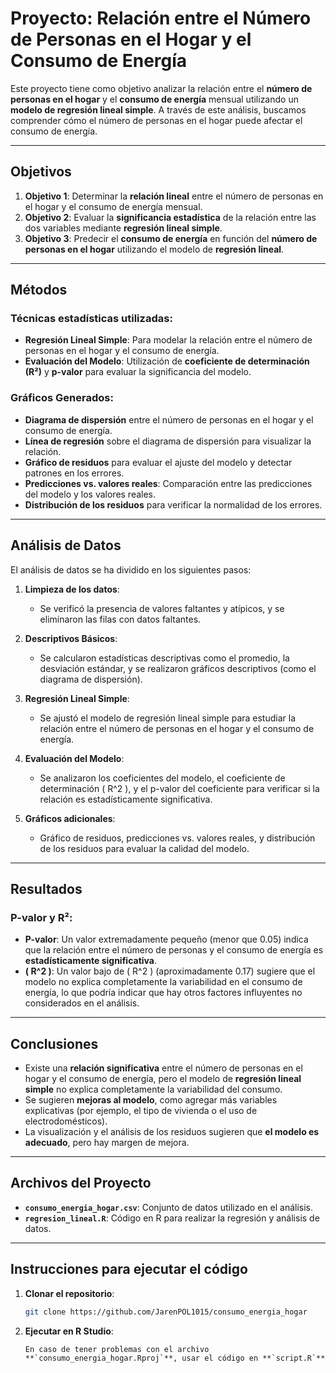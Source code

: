 # Proyecto: Relación entre el Número de Personas en el Hogar y el Consumo de Energía

Este proyecto tiene como objetivo analizar la relación entre el **número de personas en el hogar** y el **consumo de energía** mensual utilizando un **modelo de regresión lineal simple**. A través de este análisis, buscamos comprender cómo el número de personas en el hogar puede afectar el consumo de energía.

---

## **Objetivos**

1. **Objetivo 1**: Determinar la **relación lineal** entre el número de personas en el hogar y el consumo de energía mensual.
2. **Objetivo 2**: Evaluar la **significancia estadística** de la relación entre las dos variables mediante **regresión lineal simple**.
3. **Objetivo 3**: Predecir el **consumo de energía** en función del **número de personas en el hogar** utilizando el modelo de **regresión lineal**.

---

## **Métodos**

### **Técnicas estadísticas utilizadas**:
- **Regresión Lineal Simple**: Para modelar la relación entre el número de personas en el hogar y el consumo de energía.
- **Evaluación del Modelo**: Utilización de **coeficiente de determinación (R²)** y **p-valor** para evaluar la significancia del modelo.

### **Gráficos Generados**:
- **Diagrama de dispersión** entre el número de personas en el hogar y el consumo de energía.
- **Línea de regresión** sobre el diagrama de dispersión para visualizar la relación.
- **Gráfico de residuos** para evaluar el ajuste del modelo y detectar patrones en los errores.
- **Predicciones vs. valores reales**: Comparación entre las predicciones del modelo y los valores reales.
- **Distribución de los residuos** para verificar la normalidad de los errores.

---

## **Análisis de Datos**

El análisis de datos se ha dividido en los siguientes pasos:

1. **Limpieza de los datos**:
   - Se verificó la presencia de valores faltantes y atípicos, y se eliminaron las filas con datos faltantes.
   
2. **Descriptivos Básicos**:
   - Se calcularon estadísticas descriptivas como el promedio, la desviación estándar, y se realizaron gráficos descriptivos (como el diagrama de dispersión).
   
3. **Regresión Lineal Simple**:
   - Se ajustó el modelo de regresión lineal simple para estudiar la relación entre el número de personas en el hogar y el consumo de energía.
   
4. **Evaluación del Modelo**:
   - Se analizaron los coeficientes del modelo, el coeficiente de determinación \( R^2 \), y el p-valor del coeficiente para verificar si la relación es estadísticamente significativa.
   
5. **Gráficos adicionales**:
   - Gráfico de residuos, predicciones vs. valores reales, y distribución de los residuos para evaluar la calidad del modelo.

---

## **Resultados**

### **P-valor y R²**:
- **P-valor**: Un valor extremadamente pequeño (menor que 0.05) indica que la relación entre el número de personas y el consumo de energía es **estadísticamente significativa**.
- **\( R^2 \)**: Un valor bajo de \( R^2 \) (aproximadamente 0.17) sugiere que el modelo no explica completamente la variabilidad en el consumo de energía, lo que podría indicar que hay otros factores influyentes no considerados en el análisis.

---

## **Conclusiones**

- Existe una **relación significativa** entre el número de personas en el hogar y el consumo de energía, pero el modelo de **regresión lineal simple** no explica completamente la variabilidad del consumo.
- Se sugieren **mejoras al modelo**, como agregar más variables explicativas (por ejemplo, el tipo de vivienda o el uso de electrodomésticos).
- La visualización y el análisis de los residuos sugieren que **el modelo es adecuado**, pero hay margen de mejora.

---

## **Archivos del Proyecto**

- **`consumo_energia_hogar.csv`**: Conjunto de datos utilizado en el análisis.
- **`regresion_lineal.R`**: Código en R para realizar la regresión y análisis de datos.

---

## **Instrucciones para ejecutar el código**

1. **Clonar el repositorio**:
   ```bash
   git clone https://github.com/JarenPOL1015/consumo_energia_hogar
    ```

2. **Ejecutar en R Studio**:
    ```
    En caso de tener problemas con el archivo **`consumo_energia_hogar.Rproj`**, usar el código en **`script.R`**
